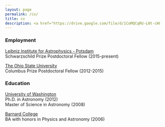 ```yaml
---
layout: page
permalink: /cv/
title: cv
description: <a href="https://drive.google.com/file/d/1CoMQCqRU-L0t-cH8PzGiGkbprXlqqxTR/view?usp=sharing">Data Science</a> (updated Aug 2020) <br> <a href="https://github.com/sjschmidt/CV/blob/master/sjs_cv_long.pdf">Academic</a> (updated Oct 2019) 
---
```


### Employment
[Leibniz Institute for Astrophysics - Potsdam](https://www.aip.de)  
Schwarzschild Prize Postdoctoral Fellow (2015-present)  

[The Ohio State University](https://astronomy.osu.edu/)  
Columbus Prize Postdoctoral Fellow (2012-2015)  

### Education
[University of Washington](http://www.astro.washington.edu/)  
Ph.D. in Astronomy (2012)  
Master of Science in Astronomy (2008)  
 
[Barnard College](https://physics.barnard.edu/)  
BA with honors in Physics and Astronomy (2006)


